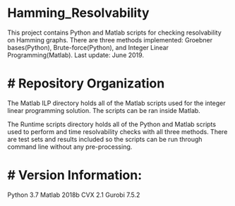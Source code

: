 # Hamming_Resolvability
This project contains Python and Matlab scripts for checking resolvability on Hamming graphs. There are three methods implemented: Groebner bases(Python), Brute-force(Python), and Integer Linear Programming(Matlab). Last update: June 2019.

# # Repository Organization
The Matlab ILP directory holds all of the Matlab scripts used for the integer linear programming solution. The scripts can be ran inside Matlab.

The Runtime scripts directory holds all of the Python and Matlab scripts used to perform and time resolvability checks with all three methods. There are test sets and results included so the scripts can be run through command line without any pre-processing.

# # Version Information:
Python 3.7
Matlab 2018b
CVX 2.1
Gurobi 7.5.2
